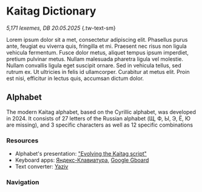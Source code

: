 # Kaitag Dictionary

*5,171 lexemes, DB 20.05.2025* {.tw-text-sm}

Lorem ipsum dolor sit a met, consectetur adipiscing elit. Phasellus purus ante, feugiat eu viverra quis, fringilla et mi. Praesent nec risus non ligula vehicula fermentum. Fusce dolor metus, aliquet tempus ipsum imperdiet, pretium pulvinar metus. Nullam malesuada pharetra ligula vel molestie. Nullam convallis ligula eget suscipit ornare. Sed in vehicula tellus, sed rutrum ex. Ut ultricies in felis id ullamcorper. Curabitur at metus elit. Proin est nisi, efficitur in lectus quis, accumsan dictum dolor.

<template v-if="$frontmatter.footer === false">

### License

This document is published under the terms of the Creative Commons Attribution 4.0 International License (CC BY 4.0).

You are free to copy, modify, and redistribute it, even for commercial purposes, as long as proper credit is given.

To view a copy of this license, visit <https://creativecommons.org/licenses/by/4.0/>.

</template>

## Alphabet

The modern Kaitag alphabet, based on the Cyrillic alphabet, was developed in 2024. It consists of 27 letters of the Russian alphabet (Щ, Ф, Ы, Э, Ё, Ю are missing), and 3 specific characters as well as 12 specific combinations

### Resources

* Alphabet's presentation: ["Evolving the Kaitag script"](youtu.be/Ad2o1hwYagA)
* Keyboard apps: [Яндекс-Клавиатура](https://redirect.appmetrica.yandex.com/serve/172416875559437678), [Google Gboard](https://play.google.com/store/apps/details?id=com.google.android.inputmethod.latin)
* Text converter: [Yaziv](https://yaziv.raxys.app/?lang=xdq&to=0&from=3&text=%D0%BA%D1%8A%D0%B0%D0%B1%D0%B0%D0%B3%D1%8A+%D0%B1%D0%B5%D0%BB%D1%85%D1%8C%D1%83%D0%BD)

### Navigation

<DIndex :dict="dict" :local="$frontmatter.navbar === false" class="tw-my-4"/>

